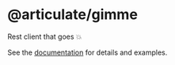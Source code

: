 # @articulate/gimme

Rest client that goes :boom:

See the [documentation](https://github.com/articulate/gimme/blob/master/API.md) for details and examples.
